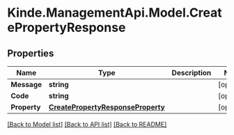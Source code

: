 # Kinde.ManagementApi.Model.CreatePropertyResponse

## Properties

Name | Type | Description | Notes
------------ | ------------- | ------------- | -------------
**Message** | **string** |  | [optional] 
**Code** | **string** |  | [optional] 
**Property** | [**CreatePropertyResponseProperty**](CreatePropertyResponseProperty.md) |  | [optional] 

[[Back to Model list]](../README.md#documentation-for-models) [[Back to API list]](../README.md#documentation-for-api-endpoints) [[Back to README]](../README.md)

